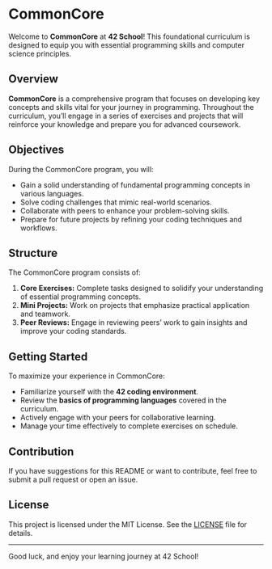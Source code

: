 # CommonCore

Welcome to **CommonCore** at **42 School**! This foundational curriculum is designed to equip you with essential programming skills and computer science principles.

## Overview

**CommonCore** is a comprehensive program that focuses on developing key concepts and skills vital for your journey in programming. Throughout the curriculum, you’ll engage in a series of exercises and projects that will reinforce your knowledge and prepare you for advanced coursework.

## Objectives

During the CommonCore program, you will:
- Gain a solid understanding of fundamental programming concepts in various languages.
- Solve coding challenges that mimic real-world scenarios.
- Collaborate with peers to enhance your problem-solving skills.
- Prepare for future projects by refining your coding techniques and workflows.

## Structure

The CommonCore program consists of:
1. **Core Exercises:** Complete tasks designed to solidify your understanding of essential programming concepts.
2. **Mini Projects:** Work on projects that emphasize practical application and teamwork.
3. **Peer Reviews:** Engage in reviewing peers’ work to gain insights and improve your coding standards.

## Getting Started

To maximize your experience in CommonCore:
- Familiarize yourself with the **42 coding environment**.
- Review the **basics of programming languages** covered in the curriculum.
- Actively engage with your peers for collaborative learning.
- Manage your time effectively to complete exercises on schedule.

## Contribution

If you have suggestions for this README or want to contribute, feel free to submit a pull request or open an issue.

## License

This project is licensed under the MIT License. See the [LICENSE](LICENSE) file for details.

---

Good luck, and enjoy your learning journey at 42 School!


